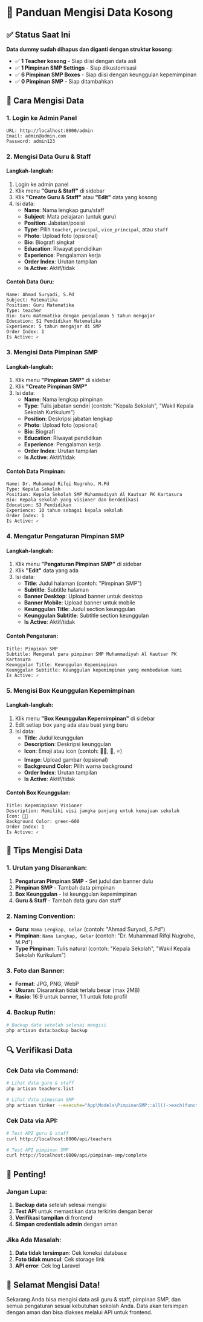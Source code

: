 # 📝 Panduan Mengisi Data Kosong

## ✅ Status Saat Ini

**Data dummy sudah dihapus dan diganti dengan struktur kosong:**

- ✅ **1 Teacher kosong** - Siap diisi dengan data asli
- ✅ **1 Pimpinan SMP Settings** - Siap dikustomisasi
- ✅ **6 Pimpinan SMP Boxes** - Siap diisi dengan keunggulan kepemimpinan
- ✅ **0 Pimpinan SMP** - Siap ditambahkan

## 🔧 Cara Mengisi Data

### **1. Login ke Admin Panel**
```
URL: http://localhost:8000/admin
Email: admin@admin.com
Password: admin123
```

### **2. Mengisi Data Guru & Staff**

#### **Langkah-langkah:**
1. Login ke admin panel
2. Klik menu **"Guru & Staff"** di sidebar
3. Klik **"Create Guru & Staff"** atau **"Edit"** data yang kosong
4. Isi data:
   - **Name**: Nama lengkap guru/staff
   - **Subject**: Mata pelajaran (untuk guru)
   - **Position**: Jabatan/posisi
   - **Type**: Pilih `teacher`, `principal`, `vice_principal`, atau `staff`
   - **Photo**: Upload foto (opsional)
   - **Bio**: Biografi singkat
   - **Education**: Riwayat pendidikan
   - **Experience**: Pengalaman kerja
   - **Order Index**: Urutan tampilan
   - **Is Active**: Aktif/tidak

#### **Contoh Data Guru:**
```
Name: Ahmad Suryadi, S.Pd
Subject: Matematika
Position: Guru Matematika
Type: teacher
Bio: Guru matematika dengan pengalaman 5 tahun mengajar
Education: S1 Pendidikan Matematika
Experience: 5 tahun mengajar di SMP
Order Index: 1
Is Active: ✓
```

### **3. Mengisi Data Pimpinan SMP**

#### **Langkah-langkah:**
1. Klik menu **"Pimpinan SMP"** di sidebar
2. Klik **"Create Pimpinan SMP"**
3. Isi data:
   - **Name**: Nama lengkap pimpinan
   - **Type**: Tulis jabatan sendiri (contoh: "Kepala Sekolah", "Wakil Kepala Sekolah Kurikulum")
   - **Position**: Deskripsi jabatan lengkap
   - **Photo**: Upload foto (opsional)
   - **Bio**: Biografi
   - **Education**: Riwayat pendidikan
   - **Experience**: Pengalaman kerja
   - **Order Index**: Urutan tampilan
   - **Is Active**: Aktif/tidak

#### **Contoh Data Pimpinan:**
```
Name: Dr. Muhammad Rifqi Nugroho, M.Pd
Type: Kepala Sekolah
Position: Kepala Sekolah SMP Muhammadiyah Al Kautsar PK Kartasura
Bio: Kepala sekolah yang visioner dan berdedikasi
Education: S3 Pendidikan
Experience: 10 tahun sebagai kepala sekolah
Order Index: 1
Is Active: ✓
```

### **4. Mengatur Pengaturan Pimpinan SMP**

#### **Langkah-langkah:**
1. Klik menu **"Pengaturan Pimpinan SMP"** di sidebar
2. Klik **"Edit"** data yang ada
3. Isi data:
   - **Title**: Judul halaman (contoh: "Pimpinan SMP")
   - **Subtitle**: Subtitle halaman
   - **Banner Desktop**: Upload banner untuk desktop
   - **Banner Mobile**: Upload banner untuk mobile
   - **Keunggulan Title**: Judul section keunggulan
   - **Keunggulan Subtitle**: Subtitle section keunggulan
   - **Is Active**: Aktif/tidak

#### **Contoh Pengaturan:**
```
Title: Pimpinan SMP
Subtitle: Mengenal para pimpinan SMP Muhammadiyah Al Kautsar PK Kartasura
Keunggulan Title: Keunggulan Kepemimpinan
Keunggulan Subtitle: Keunggulan kepemimpinan yang membedakan kami
Is Active: ✓
```

### **5. Mengisi Box Keunggulan Kepemimpinan**

#### **Langkah-langkah:**
1. Klik menu **"Box Keunggulan Kepemimpinan"** di sidebar
2. Edit setiap box yang ada atau buat yang baru
3. Isi data:
   - **Title**: Judul keunggulan
   - **Description**: Deskripsi keunggulan
   - **Icon**: Emoji atau icon (contoh: 👨‍💼, 🎯, ⭐)
   - **Image**: Upload gambar (opsional)
   - **Background Color**: Pilih warna background
   - **Order Index**: Urutan tampilan
   - **Is Active**: Aktif/tidak

#### **Contoh Box Keunggulan:**
```
Title: Kepemimpinan Visioner
Description: Memiliki visi jangka panjang untuk kemajuan sekolah
Icon: 👨‍💼
Background Color: green-600
Order Index: 1
Is Active: ✓
```

## 🎯 Tips Mengisi Data

### **1. Urutan yang Disarankan:**
1. **Pengaturan Pimpinan SMP** - Set judul dan banner dulu
2. **Pimpinan SMP** - Tambah data pimpinan
3. **Box Keunggulan** - Isi keunggulan kepemimpinan
4. **Guru & Staff** - Tambah data guru dan staff

### **2. Naming Convention:**
- **Guru**: `Nama Lengkap, Gelar` (contoh: "Ahmad Suryadi, S.Pd")
- **Pimpinan**: `Nama Lengkap, Gelar` (contoh: "Dr. Muhammad Rifqi Nugroho, M.Pd")
- **Type Pimpinan**: Tulis natural (contoh: "Kepala Sekolah", "Wakil Kepala Sekolah Kurikulum")

### **3. Foto dan Banner:**
- **Format**: JPG, PNG, WebP
- **Ukuran**: Disarankan tidak terlalu besar (max 2MB)
- **Rasio**: 16:9 untuk banner, 1:1 untuk foto profil

### **4. Backup Rutin:**
```bash
# Backup data setelah selesai mengisi
php artisan data:backup backup
```

## 🔍 Verifikasi Data

### **Cek Data via Command:**
```bash
# Lihat data guru & staff
php artisan teachers:list

# Lihat data pimpinan SMP
php artisan tinker --execute="App\Models\PimpinanSMP::all()->each(function(\$p) { echo \$p->name . ' - ' . \$p->type . PHP_EOL; });"
```

### **Cek Data via API:**
```bash
# Test API guru & staff
curl http://localhost:8000/api/teachers

# Test API pimpinan SMP
curl http://localhost:8000/api/pimpinan-smp/complete
```

## 🚨 Penting!

### **Jangan Lupa:**
1. **Backup data** setelah selesai mengisi
2. **Test API** untuk memastikan data terkirim dengan benar
3. **Verifikasi tampilan** di frontend
4. **Simpan credentials admin** dengan aman

### **Jika Ada Masalah:**
1. **Data tidak tersimpan**: Cek koneksi database
2. **Foto tidak muncul**: Cek storage link
3. **API error**: Cek log Laravel

## 🎉 Selamat Mengisi Data!

Sekarang Anda bisa mengisi data asli guru & staff, pimpinan SMP, dan semua pengaturan sesuai kebutuhan sekolah Anda. Data akan tersimpan dengan aman dan bisa diakses melalui API untuk frontend. 